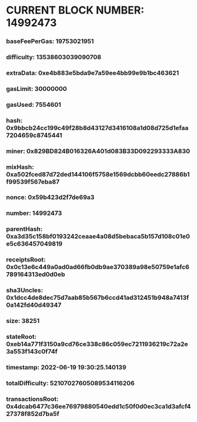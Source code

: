 # CURRENT BLOCK NUMBER: 14992473

### baseFeePerGas: 19753021951
### difficulty: 13538603039090708
### extraData: 0xe4b883e5bda9e7a59ee4bb99e9b1bc463621
### gasLimit: 30000000
### gasUsed: 7554601
### hash: 0x9bbcb24cc199c49f28b8d43127d3416108a1d08d725d1efaa7204659c8745441
### miner: 0x829BD824B016326A401d083B33D092293333A830
### mixHash: 0xa502fced87d72ded144106f5758e1569dcbb60eedc27886b1f99539f567eba87
### nonce: 0x59b423d2f7de69a3
### number: 14992473
### parentHash: 0xa3d35c158bf0193242ceaae4a08d5bebaca5b157d108c01e0e5c636457049819
### receiptsRoot: 0x0c13e6c449a0ad0ad66fb0db9ae370389a98e50759e1afc6789164313ed0d0eb
### sha3Uncles: 0x1dcc4de8dec75d7aab85b567b6ccd41ad312451b948a7413f0a142fd40d49347
### size: 38251
### stateRoot: 0xeb14a771f3150a9cd76ce338c86c059ec7211936219c72a2e3a553f143c0f74f
### timestamp: 2022-06-19 19:30:25.140139
### totalDifficulty: 52107027605089534116206
### transactionsRoot: 0x4dcab6477c36ee76979880540edd1c50f0d0ec3ca1d3afcf427378f852d7ba5f
